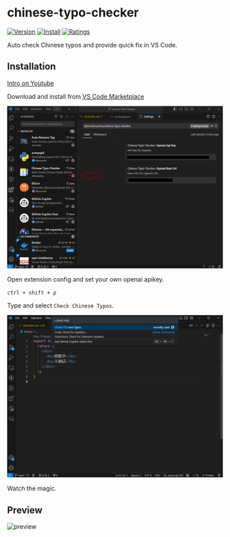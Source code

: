 # chinese-typo-checker

[![Version](https://vsmarketplacebadges.dev/version/discountry.chinese-typo-checker.svg)](https://marketplace.visualstudio.com/items?itemName=discountry.chinese-typo-checker)
[![Install](https://vsmarketplacebadges.dev/installs/discountry.chinese-typo-checker.svg)](https://marketplace.visualstudio.com/items?itemName=discountry.chinese-typo-checker)
[![Ratings](https://vsmarketplacebadges.dev/rating-short/discountry.chinese-typo-checker.svg)](https://marketplace.visualstudio.com/items?itemName=discountry.chinese-typo-checker)

Auto check Chinese typos and provide quick fix in VS Code.

## Installation

[Intro on Youtube](https://www.youtube.com/watch?v=HVVXktaCCPk)

Download and install from [VS Code Marketplace](https://marketplace.visualstudio.com/items?itemName=discountry.chinese-typo-checker)

![settings](./assets/settings.png)

Open extension config and set your own openai apikey.

```
ctrl + shift + p
```

Type and select `Check Chinese Typos`.

![usage](./assets/usage.png)

Watch the magic.

## Preview

![preview](https://raw.githubusercontent.com/discountry/chinese-typo-checker/main/assets/trailer.gif)
